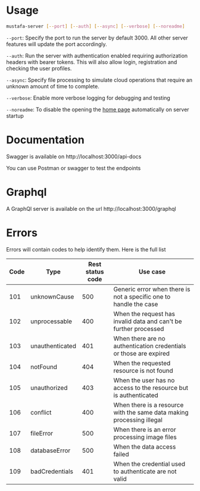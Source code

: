 
# Usage

```bash
mustafa-server [--port] [--auth] [--async] [--verbose] [--noreadme]
```

`--port`: Specify the port to run the server by default 3000. All other server features will update the port accordingly.

`--auth`: Run the server with authentication enabled requiring authorization headers with bearer tokens. This will also allow login, registration and checking the user profiles.

`--async`: Specify file processing to simulate cloud operations that require an unknown amount of time to complete.

`--verbose`: Enable more verbose logging for debugging and testing

`--noreadme`: To disable the opening the [home page](http://localhost:3000/) automatically on server startup

# Documentation
Swagger is available on http://localhost:3000/api-docs

You can use Postman or swagger to test the endpoints

# Graphql
A GraphQl server is available on the url http://localhost:3000/graphql

# Errors

Errors will contain codes to help identify them. Here is the full list

| Code | Type            | Rest status code | Use case                                                              |
|------|-----------------|------------------|-----------------------------------------------------------------------|
| 101  | unknownCause    | 500              | Generic error when there is not a specific one to handle the case     |
| 102  | unprocessable   | 400              | When the request has invalid data and can't be further processed      |
| 103  | unauthenticated | 401              | When there are no authentication credentials or those are expired     |
| 104  | notFound        | 404              | When the requested resource is not found                              |
| 105  | unauthorized    | 403              | When the user has no access to the resource but is authenticated      |
| 106  | conflict        | 400              | When there is a resource with the same data making processing illegal |
| 107  | fileError       | 500              | When there is an error processing image files                         |
| 108  | databaseError   | 500              | When the data access failed                                           |
| 109  | badCredentials  | 401              | When the credential used to authenticate are not valid                |
